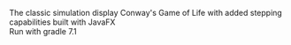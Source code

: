 The classic simulation display Conway's Game of Life with added stepping capabilities built with JavaFX\
Run with gradle 7.1
